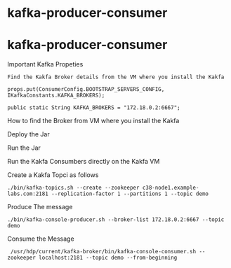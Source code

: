 # kafka-producer-consumer
# kafka-producer-consumer


Important Kafka Propeties 

    Find the Kakfa Broker details from the VM where you install the Kakfa 
    
    props.put(ConsumerConfig.BOOTSTRAP_SERVERS_CONFIG, IKafkaConstants.KAFKA_BROKERS);

    public static String KAFKA_BROKERS = "172.18.0.2:6667";

How to find the Broker from VM where you install the Kakfa


Deploy the Jar 

Run the Jar 


Run the Kakfa Consumbers directly on the Kakfa VM

Create a Kakfa Topci as follows 

    ./bin/kafka-topics.sh --create --zookeeper c38-node1.example-labs.com:2181 --replication-factor 1 --partitions 1 --topic demo
    

Produce The message 

    ./bin/kafka-console-producer.sh --broker-list 172.18.0.2:6667 --topic demo

Consume the Message 
 
     /usr/hdp/current/kafka-broker/bin/kafka-console-consumer.sh --zookeeper localhost:2181 --topic demo --from-beginning
